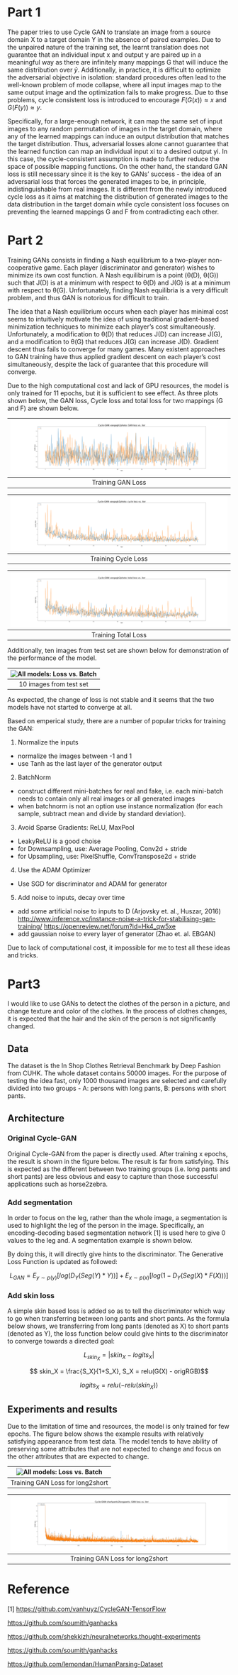 # Part 1
The paper tries to use Cycle GAN to translate an image from a source domain X to a target domain Y in the absence of paired examples. Due to the unpaired nature of the training set, the learnt translation does not guarantee that an individual input x and output y are paired up in a meaningful way as there are infinitely many mappings G that will induce the same distribution over $\hat{y}$. Additionally, in practice, it is difficult to optimize the adversarial objective in isolation: standard procedures often lead to the well-known problem of mode collapse, where all input images map to the same output image and the optimization fails to make progress. Due to thse problems, cycle consistent loss is introduced to encourage $F(G(x)) \approx x$ and $G(F(y)) \approx y$.

Specifically, for a large-enough network, it can map the same set of input images to any random permutation of images in the target domain, where any of the learned mappings can induce an output distribution that matches the target distribution. Thus, adversarial losses alone cannot guarantee that the learned function can map an individual input xi to a desired output yi. In this case, the cycle-consistent assumption is made to further reduce the space of possible mapping functions. On the other hand, the standard GAN loss is still necessary since it is the key to GANs’ success - the idea of an adversarial loss that forces the generated images to be, in principle, indistinguishable from real images. It is different from the newly introduced cycle loss as it aims at matching the distribution of generated images to the data distribution in the target domain while cycle consistent loss focuses on preventing the learned mappings G and F from contradicting each other.


# Part 2

Training GANs consists in finding a Nash equilibrium to a two-player non-cooperative game. Each player (discriminator and generator) wishes to minimize its own cost function. A Nash equilibirum is a point (θ(D), θ(G)) such that J(D) is at a minimum with respect to θ(D) and J(G) is at a minimum with respect to θ(G). Unfortunately, finding Nash equilibria is a very difficult problem, and thus GAN is notorious for difficult to train. 

The idea that a Nash equilibrium occurs when each player has minimal cost seems to intuitively motivate the idea of using traditional gradient-based minimization techniques to minimize each player’s cost simultaneously. Unfortunately, a modification to θ(D) that reduces J(D) can increase J(G), and a modification to θ(G) that reduces J(G) can increase J(D). Gradient descent thus fails to converge for many games. Many existent approaches to GAN training have thus applied gradient descent on each player’s cost simultaneously, despite the lack of guarantee that this procedure will converge.

Due to the high computational cost and lack of GPU resources, the model is only trained for 11 epochs, but it is sufficient to see effect. As three plots shown below, the GAN loss, Cycle loss and total loss for two mappings (G and F) are shown below. 

| ![All models: Loss vs. Batch](./plots/gan_loss.png) | 
|:--:| 
| Training GAN Loss|

| ![All models: Loss vs. Batch](./plots/cycle_loss.png) | 
|:--:| 
| Training Cycle Loss|

| ![All models: Loss vs. Batch](./plots/total_loss.png) | 
|:--:| 
| Training Total Loss|

Additionally, ten images from test set are shown below for demonstration of the performance of the model.

| ![All models: Loss vs. Batch](./img/10pairs.png) | 
|:--:| 
| 10 images from test set|

As expected, the change of loss is not stable and it seems that the two models have not started to converge at all. 

Based on emperical study, there are a number of popular tricks for training the GAN:

1. Normalize the inputs

- normalize the images between -1 and 1
- use Tanh as the last layer of the generator output

2. BatchNorm

- construct different mini-batches for real and fake, i.e. each mini-batch needs to contain only all real images or all generated images
- when batchnorm is not an option use instance normalization (for each sample, subtract mean and divide by standard deviation).

3. Avoid Sparse Gradients: ReLU, MaxPool

- LeakyReLU is a good choise
- for Downsampling, use: Average Pooling, Conv2d + stride
- for Upsampling, use: PixelShuffle, ConvTranspose2d + stride

4. Use the ADAM Optimizer

- Use SGD for discriminator and ADAM for generator

5. Add noise to inputs, decay over time

- add some artificial noise to inputs to D (Arjovsky et. al., Huszar, 2016)
http://www.inference.vc/instance-noise-a-trick-for-stabilising-gan-training/
https://openreview.net/forum?id=Hk4_qw5xe
- add gaussian noise to every layer of generator (Zhao et. al. EBGAN)

Due to lack of computational cost, it impossible for me to test all these ideas and tricks. 

# Part3

I would like to use GANs to detect the clothes of the person in a picture, and change texture and color of the clothes. In the process of clothes changes, it is expected that the hair and the skin of the person is not significantly changed.

## Data

The dataset is the In Shop Clothes Retrieval Benchmark by Deep Fashion from CUHK. The whole dataset contains 50000 images. For the purpose of testing the idea fast, only 1000 thousand images are selected and carefully divided into two groups - A: persons with long pants, B: persons with short pants.

## Architecture
### Original Cycle-GAN
Original Cycle-GAN from the paper is directly used. After training x epochs, the result is shown in the figure below. The result is far from satisfying. This is expected as the different between two training groups (i.e. long pants and short pants) are less obvious and easy to capture than those successful applications such as horse2zebra. 

### Add segmentation
In order to focus on the leg, rather than the whole image, a segmentation is used to highlight the leg of the person in the image. Specifically, an encoding-decoding based segmentation network [1] is used here to give 0 values to the leg and. A segmentation example is shown below.


By doing this, it will directly give hints to the discriminator. The Generative Loss Function is updated as followed:

$$ L_{GAN} = E_{y\sim p(y)}[log(D_Y(Seg(Y) * Y))] + E_{x\sim p(x)}[log(1 - D_Y(Seg(X) * F(X)))] $$

<!-- ![formula](http://latex2png.com/output//latex_21674e9e1cbb0d9e5d9b14268e7b0996.png) -->

### Add skin loss

A simple skin based loss is added so as to tell the discriminator which way to go when transferring between long pants and short pants. As the formula below shows, we transferring from long pants (denoted as X) to short pants (denoted as Y), the loss function below could give hints to the discriminator to converge towards a directed goal:

$$ L_{skin_X} = |skin_X - logits_X| $$

<!-- ![f1](http://latex2png.com/output//latex_be455ea4b05e53aa6c5fb88a6d000499.png) -->

$$ skin_X = \frac{S_X}{1+S_X}, S_X = relu(G(X) - origRGB)$$

$$logits_X = relu(-relu(skin_X))$$

## Experiments and results

Due to the limitation of time and resources, the model is only trained for few epochs. The figure below shows the example results with relatively satisfying appearance from test data. The model tends to have ability of preserving some attributes that are not expected to change and focus on the other attributes that are expected to change.

| ![All models: Loss vs. Batch](./img/.png) | 
|:--:| 
| Training GAN Loss for long2short|

| ![All models: Loss vs. Batch](./plots/l2s_GAN_loss.png) | 
|:--:| 
| Training GAN Loss for long2short|

# Reference

[1] https://github.com/vanhuyz/CycleGAN-TensorFlow

https://github.com/soumith/ganhacks

https://github.com/shekkizh/neuralnetworks.thought-experiments

https://github.com/soumith/ganhacks

https://github.com/lemondan/HumanParsing-Dataset

